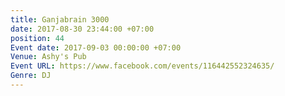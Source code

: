 ```yaml
---
title: Ganjabrain 3000
date: 2017-08-30 23:44:00 +07:00
position: 44
Event date: 2017-09-03 00:00:00 +07:00
Venue: Ashy's Pub
Event URL: https://www.facebook.com/events/116442552324635/
Genre: DJ
---
```


